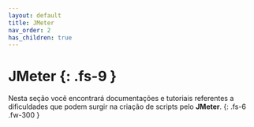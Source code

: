 ```yaml
---
layout: default
title: JMeter
nav_order: 2
has_children: true
---
```


# JMeter {: .fs-9 }

Nesta seção você encontrará documentações e tutoriais referentes a dificuldades que podem surgir na criação de scripts pelo **JMeter**.
{: .fs-6 .fw-300 }
